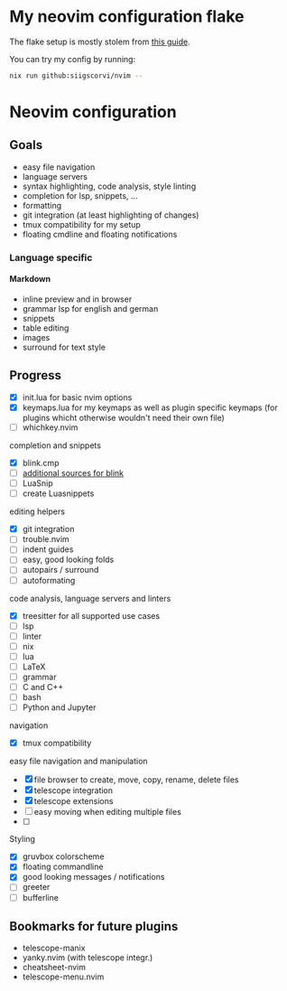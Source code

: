 # My neovim configuration flake
The flake setup is mostly stolem from [this guide](https://primamateria.github.io/blog/neovim-nix/).

You can try my config by running:
```bash
nix run github:siigscorvi/nvim -- 
```

# Neovim configuration
## Goals
- easy file navigation
- language servers
- syntax highlighting, code analysis, style linting
- completion for lsp, snippets, ...
- formatting
- git integration (at least highlighting of changes)
- tmux compatibility for my setup
- floating cmdline and floating notifications

### Language specific
#### Markdown
- inline preview and in browser
- grammar lsp for english and german
- snippets
- table editing
- images
- surround for text style

## Progress
- [x] init.lua for basic nvim options
- [x] keymaps.lua for my keymaps as well as plugin specific keymaps (for plugins whicht otherwise wouldn't need their own file)
- [ ] whichkey.nvim 

completion and snippets
- [x] blink.cmp
- [ ] [additional sources for blink](https://cmp.saghen.dev/configuration/sources#community-sources)
- [ ] LuaSnip
- [ ] create Luasnippets

editing helpers
- [x] git integration
- [ ] trouble.nvim
- [ ] indent guides
- [ ] easy, good looking folds
- [ ] autopairs / surround
- [ ] autoformating

code analysis, language servers and linters
- [x] treesitter for all supported use cases
- [ ] lsp
- [ ] linter
- [ ] nix
- [ ] lua
- [ ] LaTeX
- [ ] grammar
- [ ] C and C++
- [ ] bash
- [ ] Python and Jupyter
 
navigation
- [x] tmux compatibility

easy file navigation and manipulation
- [x] file browser to create, move, copy, rename, delete files
- [x] telescope integration
- [x] telescope extensions
- [ ] easy moving when editing multiple files
- [ ]

Styling
- [x] gruvbox colorscheme
- [x] floating commandline
- [x] good looking messages / notifications
- [ ] greeter
- [ ] bufferline

## Bookmarks for future plugins
- telescope-manix
- yanky.nvim (with telescope integr.)
- cheatsheet-nvim
- telescope-menu.nvim

